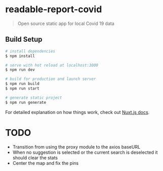 # readable-report-covid

> Open source static app for local Covid 19 data

## Build Setup

```bash
# install dependencies
$ npm install

# serve with hot reload at localhost:3000
$ npm run dev

# build for production and launch server
$ npm run build
$ npm run start

# generate static project
$ npm run generate
```

For detailed explanation on how things work, check out [Nuxt.js docs](https://nuxtjs.org).

# TODO

-   Transition from using the proxy module to the axios baseURL
-   When no suggestion is selected or the current search is deselected it should clear the stats
-   Center the map and fix the pins
